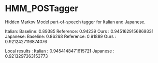 # HMM_POSTagger

Hidden Markov Model part-of-speech tagger for Italian and Japanese.

Italian: Baseline: 0.89385 Reference: 0.94239 Ours : 0.9451629156869331
Japanese: Baseline: 0.86268 Reference: 0.91889 Ours : 0.9212427116874076 

Local results :
Italian : 0.9454148471615721
Japanese : 0.9213297363153773